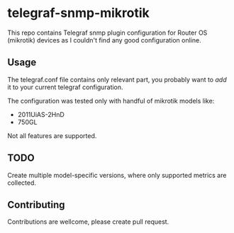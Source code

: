 # telegraf-snmp-mikrotik
This repo contains Telegraf snmp plugin configuration for Router OS (mikrotik) devices as I couldn't find any good configuration online.

## Usage

The telegraf.conf file contains only relevant part, you probably want to *add* it to your current telegraf configuration.

The configuration was tested only with handful of mikrotik models like:
 - 2011UiAS-2HnD
 - 750GL

Not all features are supported.

## TODO

Create multiple model-specific versions, where only supported metrics are collected.

## Contributing

Contributions are wellcome, please create pull request.
